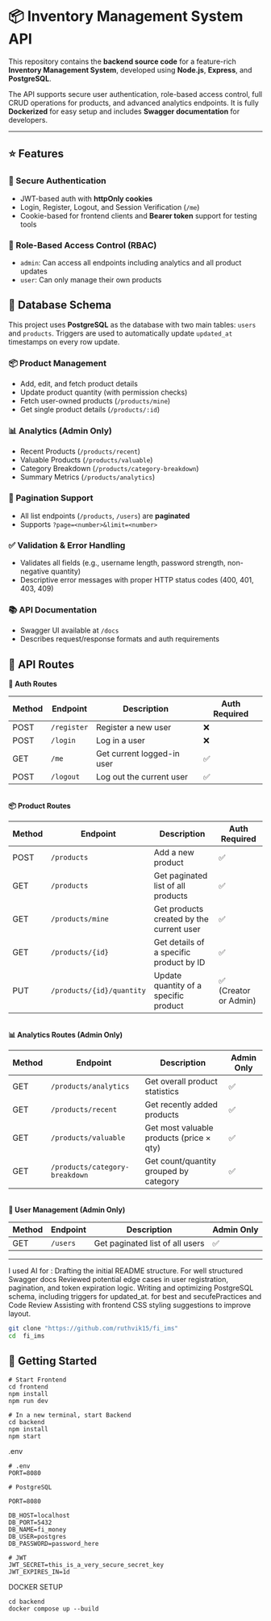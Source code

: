 # 📦 Inventory Management System API

This repository contains the **backend source code** for a feature-rich **Inventory Management System**, developed using **Node.js**, **Express**, and **PostgreSQL**.

The API supports secure user authentication, role-based access control, full CRUD operations for products, and advanced analytics endpoints. It is fully **Dockerized** for easy setup and includes **Swagger documentation** for developers.

---

## ⭐ Features

### 🔐 Secure Authentication
- JWT-based auth with **httpOnly cookies**
- Login, Register, Logout, and Session Verification (`/me`)
- Cookie-based for frontend clients and **Bearer token** support for testing tools

### 👥 Role-Based Access Control (RBAC)
- `admin`: Can access all endpoints including analytics and all product updates
- `user`: Can only manage their own products
## 🧩 Database Schema

This project uses **PostgreSQL** as the database with two main tables: `users` and `products`. Triggers are used to automatically update `updated_at` timestamps on every row update.

### 📦 Product Management
- Add, edit, and fetch product details
- Update product quantity (with permission checks)
- Fetch user-owned products (`/products/mine`)
- Get single product details (`/products/:id`)

### 📊 Analytics (Admin Only)
- Recent Products (`/products/recent`)
- Valuable Products (`/products/valuable`)
- Category Breakdown (`/products/category-breakdown`)
- Summary Metrics (`/products/analytics`)

### 📃 Pagination Support
- All list endpoints (`/products`, `/users`) are **paginated**
- Supports `?page=<number>&limit=<number>`

### ✅ Validation & Error Handling
- Validates all fields (e.g., username length, password strength, non-negative quantity)
- Descriptive error messages with proper HTTP status codes (400, 401, 403, 409)

### 📚 API Documentation
- Swagger UI available at `/docs`
- Describes request/response formats and auth requirements

 ## 🧭 API Routes


  <summary><strong>🔐 Auth Routes</strong></summary>

| Method | Endpoint     | Description                      | Auth Required |
|--------|--------------|----------------------------------|----------------|
| POST   | `/register`  | Register a new user              | ❌             |
| POST   | `/login`     | Log in a user                    | ❌             |
| GET    | `/me`        | Get current logged-in user       | ✅             |
| POST   | `/logout`    | Log out the current user         | ✅             |


<br />


  <summary><strong>📦 Product Routes</strong></summary>

| Method | Endpoint                     | Description                                   | Auth Required |
|--------|------------------------------|-----------------------------------------------|----------------|
| POST   | `/products`                  | Add a new product                             | ✅             |
| GET    | `/products`                  | Get paginated list of all products            | ✅             |
| GET    | `/products/mine`             | Get products created by the current user      | ✅             |
| GET    | `/products/{id}`             | Get details of a specific product by ID       | ✅             |
| PUT    | `/products/{id}/quantity`    | Update quantity of a specific product         | ✅ (Creator or Admin) |


<br />


  <summary><strong>📊 Analytics Routes (Admin Only)</strong></summary>

| Method | Endpoint                            | Description                                | Admin Only |
|--------|-------------------------------------|--------------------------------------------|------------|
| GET    | `/products/analytics`               | Get overall product statistics              | ✅         |
| GET    | `/products/recent`                  | Get recently added products                 | ✅         |
| GET    | `/products/valuable`                | Get most valuable products (price × qty)    | ✅         |
| GET    | `/products/category-breakdown`      | Get count/quantity grouped by category      | ✅         |


<br />


  <summary><strong>👤 User Management (Admin Only)</strong></summary>

| Method | Endpoint     | Description                     | Admin Only |
|--------|--------------|----------------------------------|------------|
| GET    | `/users`     | Get paginated list of all users | ✅         |



---

I used AI for :
Drafting the initial README structure.
For well structured Swagger docs
Reviewed potential edge cases in user registration, pagination, and token expiration logic.
Writing and optimizing PostgreSQL schema, including triggers for updated_at.
for best and secufePractices and Code Review
Assisting with frontend CSS styling suggestions to improve layout.

```bash
git clone "https://github.com/ruthvik15/fi_ims"
cd  fi_ims
```
## 🚀 Getting Started
```
# Start Frontend
cd frontend
npm install
npm run dev

# In a new terminal, start Backend
cd backend
npm install
npm start
```




.env 
```
# .env
PORT=8080

# PostgreSQL

PORT=8080

DB_HOST=localhost
DB_PORT=5432
DB_NAME=fi_money
DB_USER=postgres
DB_PASSWORD=password_here

# JWT
JWT_SECRET=this_is_a_very_secure_secret_key
JWT_EXPIRES_IN=1d
```

DOCKER SETUP
```
cd backend
docker compose up --build
```

